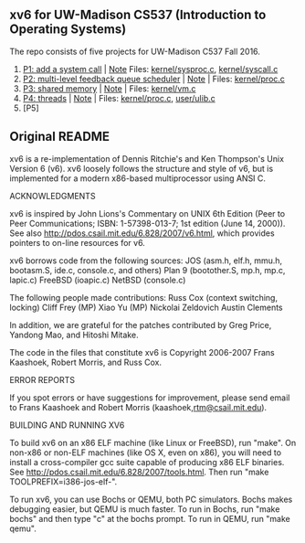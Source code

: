 ## xv6 for UW-Madison CS537 (Introduction to Operating Systems)

The repo consists of five projects for UW-Madison C537 Fall 2016. 

1. [P1: add a system call](http://pages.cs.wisc.edu/~dusseau/Classes/CS537/Fall2016/Projects/P1/p1b.html) | [Note](note/p1_syscall.md) Files: [kernel/sysproc.c](kernel/sysproc.c), [kernel/syscall.c](kernel/syscall.c)
1. [P2: multi-level feedback queue scheduler](http://pages.cs.wisc.edu/~dusseau/Classes/CS537/Fall2016/Projects/P2/p2b.html) | [Note](note/p2_scheduler.md) | Files: [kernel/proc.c](kernel/proc.c)
1. [P3: shared memory](http://pages.cs.wisc.edu/~dusseau/Classes/CS537/Fall2016/Projects/P3/p3b.html) | [Note](note/p3_shared_memory.md) | Files: [kernel/vm.c](kernel/proc.c)
1. [P4: threads](http://pages.cs.wisc.edu/~dusseau/Classes/CS537/Fall2016/Projects/P4/p4b.html) | [Note](note/p4_thread.md) | Files: [kernel/proc.c](kernel/proc.c), [user/ulib.c](user/ulib.c)
1. [P5] 



## Original README

xv6 is a re-implementation of Dennis Ritchie's and Ken Thompson's Unix
Version 6 (v6).  xv6 loosely follows the structure and style of v6,
but is implemented for a modern x86-based multiprocessor using ANSI C.

ACKNOWLEDGMENTS

xv6 is inspired by John Lions's Commentary on UNIX 6th Edition (Peer
to Peer Communications; ISBN: 1-57398-013-7; 1st edition (June 14,
2000)). See also http://pdos.csail.mit.edu/6.828/2007/v6.html, which
provides pointers to on-line resources for v6.

xv6 borrows code from the following sources:
    JOS (asm.h, elf.h, mmu.h, bootasm.S, ide.c, console.c, and others)
    Plan 9 (bootother.S, mp.h, mp.c, lapic.c)
    FreeBSD (ioapic.c)
    NetBSD (console.c)

The following people made contributions:
    Russ Cox (context switching, locking)
    Cliff Frey (MP)
    Xiao Yu (MP)
    Nickolai Zeldovich
    Austin Clements

In addition, we are grateful for the patches contributed by Greg
Price, Yandong Mao, and Hitoshi Mitake.

The code in the files that constitute xv6 is
Copyright 2006-2007 Frans Kaashoek, Robert Morris, and Russ Cox.

ERROR REPORTS

If you spot errors or have suggestions for improvement, please send
email to Frans Kaashoek and Robert Morris (kaashoek,rtm@csail.mit.edu). 

BUILDING AND RUNNING XV6

To build xv6 on an x86 ELF machine (like Linux or FreeBSD), run "make".
On non-x86 or non-ELF machines (like OS X, even on x86), you will
need to install a cross-compiler gcc suite capable of producing x86 ELF
binaries.  See http://pdos.csail.mit.edu/6.828/2007/tools.html.
Then run "make TOOLPREFIX=i386-jos-elf-".

To run xv6, you can use Bochs or QEMU, both PC simulators.
Bochs makes debugging easier, but QEMU is much faster. 
To run in Bochs, run "make bochs" and then type "c" at the bochs prompt.
To run in QEMU, run "make qemu".

